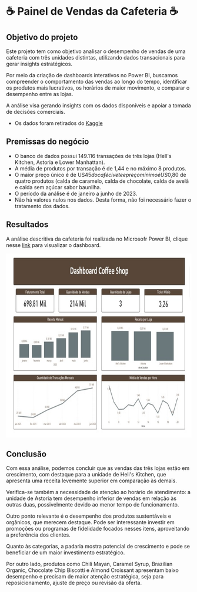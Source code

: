 # ☕ Painel de Vendas da Cafeteria ☕

## Objetivo do projeto
Este projeto tem como objetivo analisar o desempenho de vendas de uma cafeteria com três unidades distintas, utilizando dados transacionais para gerar insights estratégicos. 

Por meio da criação de dashboards interativos no Power BI, buscamos compreender o comportamento das vendas ao longo do tempo, identificar os produtos mais lucrativos, os horários de maior movimento, e comparar o desempenho entre as lojas. 

A análise visa gerando insights com os dados disponíveis e apoiar a tomada de decisões comerciais.
- Os dados foram retirados do [Kaggle](https://www.kaggle.com/datasets/ahmedabbas757/coffee-sales)

## Premissas do negócio
- O banco de dados possui 149.116 transações de três lojas (Hell's Kitchen, Astoria e Lower Manhattan). 
- A média de produtos por transação é de 1,44 e no máximo 8 produtos. 
- O maior preço único é de US$45 do café civete e preço mínimo é US$0,80 de quatro produtos (calda de caramelo, calda de chocolate, calda de avelã e calda sem açúcar sabor baunilha.
- O período da análise é de janeiro a junho de 2023.
- Não há valores nulos nos dados. Desta forma, não foi necessário fazer o tratamento dos dados.

## Resultados
A análise descritiva da cafeteria foi realizada no Microsofr Power BI, clique nesse [link](https://app.powerbi.com/view?r=eyJrIjoiYmMwMmQyNzgtMzJjMC00ZTViLThjNzAtYWRlODFhOGE0Y2E1IiwidCI6IjJlYjE0NDQ3LTQ0YWQtNDllZi04YjhmLTA5OWEzNTlhYjZkYSJ9)
para visualizar o dashboard.


<img src="imagens/geral.jpeg" alt="Análise Geral" width="800" height="500"/>



## Conclusão

Com essa análise, podemos concluir que as vendas das três lojas estão em crescimento, com destaque para a unidade de Hell's Kitchen, que apresenta uma receita levemente superior em comparação às demais.

Verifica-se também a necessidade de atenção ao horário de atendimento: a unidade de Astoria tem desempenho inferior de vendas em relação às outras duas, possivelmente devido ao menor tempo de funcionamento.

Outro ponto relevante é o desempenho dos produtos sustentáveis e orgânicos, que merecem destaque. Pode ser interessante investir em promoções ou programas de fidelidade focados nesses itens, aproveitando a preferência dos clientes.

Quanto às categorias, a padaria mostra potencial de crescimento e pode se beneficiar de um maior investimento estratégico.

Por outro lado, produtos como Chili Mayan, Caramel Syrup, Brazilian Organic, Chocolate Chip Biscotti e Almond Croissant apresentam baixo desempenho e precisam de maior atenção estratégica, seja para reposicionamento, ajuste de preço ou revisão da oferta.
